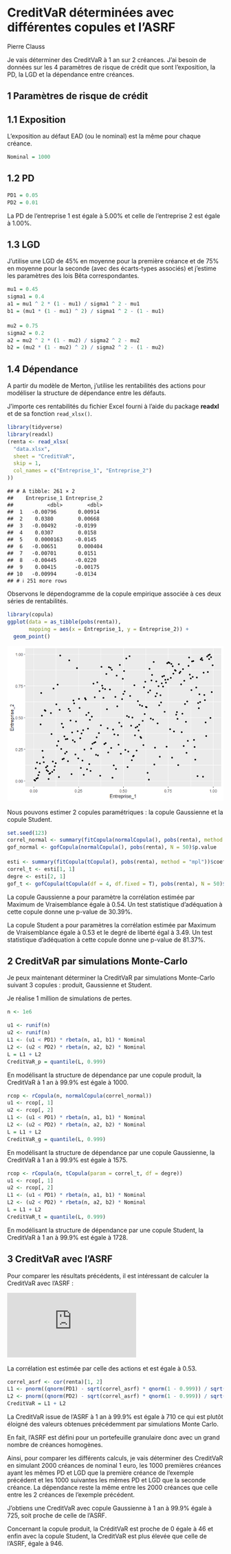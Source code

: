CreditVaR déterminées avec différentes copules et l’ASRF
================
Pierre Clauss

Je vais déterminer des CreditVaR à 1 an sur 2 créances. J’ai besoin de
données sur les 4 paramètres de risque de crédit que sont l’exposition,
la PD, la LGD et la dépendance entre créances.

## 1 Paramètres de risque de crédit

## 1.1 Exposition

L’exposition au défaut EAD (ou le nominal) est la même pour chaque
créance.

``` r
Nominal = 1000
```

## 1.2 PD

``` r
PD1 = 0.05
PD2 = 0.01
```

La PD de l’entreprise 1 est égale à 5.00% et celle de l’entreprise 2 est
égale à 1.00%.

## 1.3 LGD

J’utilise une LGD de 45% en moyenne pour la première créance et de 75%
en moyenne pour la seconde (avec des écarts-types associés) et j’estime
les paramètres des lois Bêta correspondantes.

``` r
mu1 = 0.45
sigma1 = 0.4
a1 = mu1 ^ 2 * (1 - mu1) / sigma1 ^ 2 - mu1
b1 = (mu1 * (1 - mu1) ^ 2) / sigma1 ^ 2 - (1 - mu1)

mu2 = 0.75
sigma2 = 0.2
a2 = mu2 ^ 2 * (1 - mu2) / sigma2 ^ 2 - mu2
b2 = (mu2 * (1 - mu2) ^ 2) / sigma2 ^ 2 - (1 - mu2)
```

## 1.4 Dépendance

A partir du modèle de Merton, j’utilise les rentabilités des actions
pour modéliser la structure de dépendance entre les défauts.

J’importe ces rentabilités du fichier Excel fourni à l’aide du package
**readxl** et de sa fonction `read_xlsx()`.

``` r
library(tidyverse)
library(readxl)
(renta <- read_xlsx(
  "data.xlsx",
  sheet = "CreditVaR",
  skip = 1,
  col_names = c("Entreprise_1", "Entreprise_2")
))
```

    ## # A tibble: 261 × 2
    ##    Entreprise_1 Entreprise_2
    ##           <dbl>        <dbl>
    ##  1   -0.00796       0.00914 
    ##  2    0.0380        0.00668 
    ##  3   -0.00492      -0.0199  
    ##  4    0.0307        0.0158  
    ##  5    0.0000163    -0.0145  
    ##  6   -0.00651       0.000404
    ##  7   -0.00701       0.0151  
    ##  8   -0.00445      -0.0220  
    ##  9    0.00415      -0.00175 
    ## 10   -0.00994      -0.0134  
    ## # ℹ 251 more rows

Observons le dépendogramme de la copule empirique associée à ces deux
séries de rentabilités.

``` r
library(copula)
ggplot(data = as_tibble(pobs(renta)),
       mapping = aes(x = Entreprise_1, y = Entreprise_2)) +
  geom_point()
```

![](CreditVaR_files/figure-gfm/viz-1.png)<!-- -->

Nous pouvons estimer 2 copules paramétriques : la copule Gaussienne et
la copule Student.

``` r
set.seed(123)
correl_normal <- summary(fitCopula(normalCopula(), pobs(renta), method = "mpl"))$coefficients[1, 1]
gof_normal <- gofCopula(normalCopula(), pobs(renta), N = 50)$p.value

esti <- summary(fitCopula(tCopula(), pobs(renta), method = "mpl"))$coefficients
correl_t <- esti[1, 1]
degre <- esti[2, 1]
gof_t <- gofCopula(tCopula(df = 4, df.fixed = T), pobs(renta), N = 50)$p.value
```

La copule Gaussienne a pour paramètre la corrélation estimée par Maximum
de Vraisemblance égale à 0.54. Un test statistique d’adéquation à cette
copule donne une p-value de 30.39%.

La copule Student a pour paramètres la corrélation estimée par Maximum
de Vraisemblance égale à 0.53 et le degré de liberté égal à 3.49. Un
test statistique d’adéquation à cette copule donne une p-value de
81.37%.

## 2 CreditVaR par simulations Monte-Carlo

Je peux maintenant déterminer la CreditVaR par simulations Monte-Carlo
suivant 3 copules : produit, Gaussienne et Student.

Je réalise 1 million de simulations de pertes.

``` r
n <- 1e6
```

``` r
u1 <- runif(n)
u2 <- runif(n)
L1 <- (u1 < PD1) * rbeta(n, a1, b1) * Nominal
L2 <- (u2 < PD2) * rbeta(n, a2, b2) * Nominal
L = L1 + L2
CreditVaR_p = quantile(L, 0.999)
```

En modélisant la structure de dépendance par une copule produit, la
CreditVaR à 1 an à 99.9% est égale à 1000.

``` r
rcop <- rCopula(n, normalCopula(correl_normal))
u1 <- rcop[, 1]
u2 <- rcop[, 2]
L1 <- (u1 < PD1) * rbeta(n, a1, b1) * Nominal
L2 <- (u2 < PD2) * rbeta(n, a2, b2) * Nominal
L = L1 + L2
CreditVaR_g = quantile(L, 0.999)
```

En modélisant la structure de dépendance par une copule Gaussienne, la
CreditVaR à 1 an à 99.9% est égale à 1575.

``` r
rcop <- rCopula(n, tCopula(param = correl_t, df = degre))
u1 <- rcop[, 1]
u2 <- rcop[, 2]
L1 <- (u1 < PD1) * rbeta(n, a1, b1) * Nominal
L2 <- (u2 < PD2) * rbeta(n, a2, b2) * Nominal
L = L1 + L2
CreditVaR_t = quantile(L, 0.999)
```

En modélisant la structure de dépendance par une copule Student, la
CreditVaR à 1 an à 99.9% est égale à 1728.

## 3 CreditVaR avec l’ASRF

Pour comparer les résultats précédents, il est intéressant de calculer
la CreditVaR avec l’ASRF :

![CreditVaR = \sum\_{i=1}^2EAD_i\*LGD_i\*\Phi\left(\frac{\Phi^{-1}(PD_i)-\sqrt{\rho}\Phi^{-1}(1-99.9\\)}{\sqrt{1-\rho}}\right)](https://latex.codecogs.com/png.latex?CreditVaR%20%3D%20%5Csum_%7Bi%3D1%7D%5E2EAD_i%2ALGD_i%2A%5CPhi%5Cleft%28%5Cfrac%7B%5CPhi%5E%7B-1%7D%28PD_i%29-%5Csqrt%7B%5Crho%7D%5CPhi%5E%7B-1%7D%281-99.9%5C%25%29%7D%7B%5Csqrt%7B1-%5Crho%7D%7D%5Cright%29 "CreditVaR = \sum_{i=1}^2EAD_i*LGD_i*\Phi\left(\frac{\Phi^{-1}(PD_i)-\sqrt{\rho}\Phi^{-1}(1-99.9\%)}{\sqrt{1-\rho}}\right)")

La corrélation est estimée par celle des actions et est égale à 0.53.

``` r
correl_asrf <- cor(renta)[1, 2]
L1 <- pnorm((qnorm(PD1) - sqrt(correl_asrf) * qnorm(1 - 0.999)) / sqrt(1 - correl_asrf)) * mu1 * Nominal
L2 <- pnorm((qnorm(PD2) - sqrt(correl_asrf) * qnorm(1 - 0.999)) / sqrt(1 - correl_asrf)) * mu2 * Nominal
CreditVaR = L1 + L2
```

La CreditVaR issue de l’ASRF à 1 an à 99.9% est égale à 710 ce qui est
plutôt éloigné des valeurs obtenues précédemment par simulations Monte
Carlo.

En fait, l’ASRF est défini pour un portefeuille granulaire donc avec un
grand nombre de créances homogènes.

Ainsi, pour comparer les différents calculs, je vais déterminer des
CreditVaR en simulant 2000 créances de nominal 1 euro, les 1000
premières créances ayant les mêmes PD et LGD que la première créance de
l’exemple précédent et les 1000 suivantes les mêmes PD et LGD que la
seconde créance. La dépendance reste la même entre les 2000 créances que
celle entre les 2 créances de l’exemple précédent.

J’obtiens une CreditVaR avec copule Gaussienne à 1 an à 99.9% égale à
725, soit proche de celle de l’ASRF.

Concernant la copule produit, la CréditVaR est proche de 0 égale à 46 et
enfin avec la copule Student, la CreditVaR est plus élevée que celle de
l’ASRF, égale à 946.
